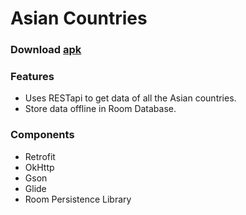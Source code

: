 # Asian Countries
### Download [apk](https://github.com/Coder481/Asian_Countries/releases/download/v1.1/app-debug.apk) 

### Features
* Uses RESTapi to get data of all the Asian countries.
* Store data offline in Room Database.

### Components
* Retrofit
* OkHttp
* Gson
* Glide
* Room Persistence Library
